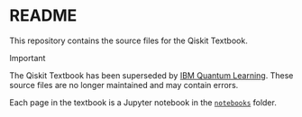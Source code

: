 # README

This repository contains the source files for the Qiskit Textbook.

> [!IMPORTANT]
> The Qiskit Textbook has been superseded by [IBM Quantum
> Learning](https://learning.quantum-computing.ibm.com). These source files are
> no longer maintained and may contain errors.

Each page in the textbook is a Jupyter notebook in the
[`notebooks`](./notebooks) folder.
